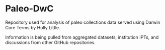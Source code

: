 # Paleo-DwC
Repository used for analysis of paleo collections data served using Darwin Core Terms by Holly Little. 

Information is being pulled from aggregated datasets, institution IPTs, and discussions from other GitHub repositories. 

